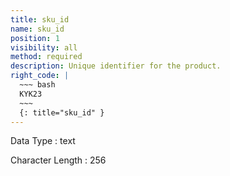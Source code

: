 ```yaml
---
title: sku_id
name: sku_id
position: 1
visibility: all
method: required
description: Unique identifier for the product.
right_code: |
  ~~~ bash
  KYK23
  ~~~
  {: title="sku_id" }
---
```


Data Type
: text

Character Length
: 256

